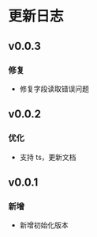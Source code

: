 # 更新日志

## v0.0.3

### 修复

* 修复字段读取错误问题

## v0.0.2

### 优化

* 支持 ts，更新文档

## v0.0.1

### 新增

* 新增初始化版本

